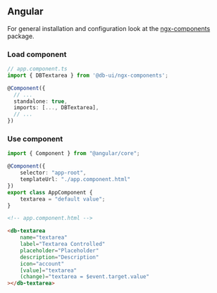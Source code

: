 ## Angular

For general installation and configuration look at the [ngx-components](https://www.npmjs.com/package/@db-ui/ngx-components) package.

### Load component

```ts app.component.ts
// app.component.ts
import { DBTextarea } from '@db-ui/ngx-components';

@Component({
  // ...
  standalone: true,
  imports: [..., DBTextarea],
  // ...
})
```

### Use component

```ts app.component.ts
import { Component } from "@angular/core";

@Component({
	selector: "app-root",
	templateUrl: "./app.component.html"
})
export class AppComponent {
	textarea = "default value";
}
```

```html app.component.html
<!-- app.component.html -->

<db-textarea
	name="textarea"
	label="Textarea Controlled"
	placeholder="Placeholder"
	description="Description"
	icon="account"
	[value]="textarea"
	(change)="textarea = $event.target.value"
></db-textarea>
```
